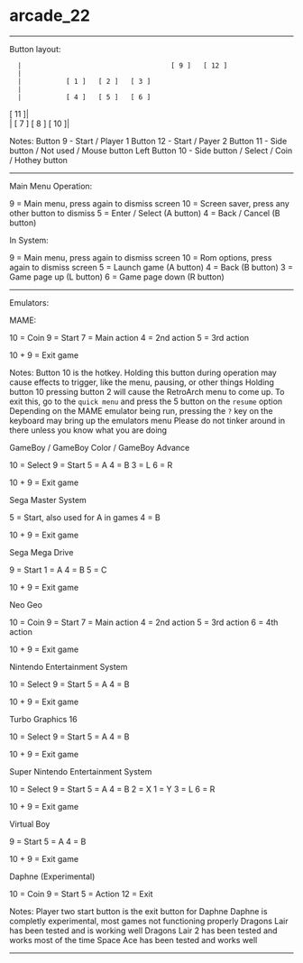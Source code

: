 # arcade_22

----------

Button layout:


      |                                     [ 9 ]   [ 12 ]
      |
      |           [ 1 ]   [ 2 ]   [ 3 ]                        
      |           
      |           [ 4 ]   [ 5 ]   [ 6 ]
[ 11 ]|      
      |      [ 7 ]    [ 8 ]
[ 10 ]|


Notes: 
Button 9 - Start / Player 1
Button 12 - Start / Payer 2
Button 11 - Side button / Not used / Mouse button Left
Button 10 - Side button / Select / Coin / Hothey button

----------

Main Menu Operation:

9  = Main menu, press again to dismiss screen
10 = Screen saver, press any other button to dismiss
5  = Enter / Select (A button)
4  = Back / Cancel (B button)

In System:

9  = Main menu, press again to dismiss screen
10 = Rom options, press again to dismiss screen
5  = Launch game (A button)
4  = Back (B button)
3  = Game page up (L button)
6  = Game page down (R button)

----------

Emulators:

MAME:

10 = Coin
9  = Start
7  = Main action
4  = 2nd action
5  = 3rd action

10 + 9 = Exit game

Notes:
Button 10 is the hotkey.  Holding this button during operation may cause effects to trigger, like the menu, pausing, or other things
Holding button 10 pressing button 2 will cause the RetroArch menu to come up.  To exit this, go to the `quick menu` and press the 5 button on the `resume` option
Depending on the MAME emulator being run, pressing the `?` key on the keyboard may bring up the emulators menu
Please do not tinker around in there unless you know what you are doing


GameBoy / GameBoy Color / GameBoy Advance

10 = Select
9  = Start
5  = A
4  = B
3  = L
6  = R

10 + 9 = Exit game


Sega Master System

5  = Start, also used for A in games
4  = B

10 + 9 = Exit game


Sega Mega Drive

9  = Start
1  = A
4  = B
5  = C

10 + 9 = Exit game


Neo Geo

10 = Coin
9  = Start
7  = Main action
4  = 2nd action
5  = 3rd action
6  = 4th action

10 + 9 = Exit game


Nintendo Entertainment System

10 = Select
9  = Start
5  = A
4  = B

10 + 9 = Exit game


Turbo Graphics 16

10 = Select
9  = Start
5  = A
4  = B

10 + 9 = Exit game


Super Nintendo Entertainment System

10 = Select
9  = Start
5  = A
4  = B
2  = X
1  = Y
3  = L
6  = R
  
10 + 9 = Exit game


Virtual Boy

9  = Start
5  = A
4  = B

10 + 9 = Exit game


Daphne (Experimental)

10 = Coin
9  = Start
5  = Action
12 = Exit

Notes:
Player two start button is the exit button for Daphne
Daphne is completly experimental, most games not functioning properly
Dragons Lair has been tested and is working well
Dragons Lair 2 has been tested and works most of the time
Space Ace has been tested and works well

----------
